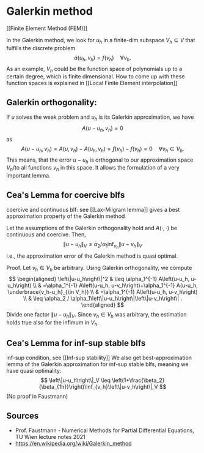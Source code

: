 # Galerkin method
[[Finite Element Method (FEM)]]

In the Galerkin method, we look for $u_h$ in a finite-dim subspace $V_h\subseteq V$ that fulfills the discrete problem $$a(u_h,v_h)=f(v_h)\quad \forall v_h.$$ As an example, $V_h$ could be the function space of polynomials up to a certain degree, which is finite dimensional. How to come up with these function spaces is explained in [[Local Finite Element interpolation]]


## Galerkin orthogonality:
If $u$ solves the weak problem and $u_h$ is its Galerkin approximation, we have
$$A\left(u-u_h, v_h\right)=0$$
as
$$
A\left(u-u_h, v_h\right)=A\left(u, v_h\right)-A\left(u_h, v_h\right)=f\left(v_h\right)-f\left(v_h\right)=0 \quad \forall v_h \in V_h.
$$
This means, that the error $u-u_h$ is orthogonal to our approximation space $V_h$/to all functions $v_h$ in this space. It allows the formulation of a very important lemma.


## Cea's Lemma for coercive blfs
coercive and continuous blf: see [[Lax-Milgram lemma]]
gives a best approximation property of the Galerkin method

Let the assumptions of the Galerkin orthogonality hold and $A(\cdot, \cdot)$ be continuous and coercive. Then,
$$
\left\|u-u_h\right\|_V \leq \alpha_2 / \alpha_1 \inf_{v_h}\left\|u-v_h\right\|_V
$$
i.e., the approximation error of the Galerkin method is quasi optimal.

Proof.
Let $v_h \in V_h$ be arbitrary. Using Galerkin orthogonality, we compute
$$
\begin{aligned}
\left\|u-u_h\right\|^2 & \leq \alpha_1^{-1} A\left(u-u_h, u-u_h\right) \\
& =\alpha_1^{-1} A\left(u-u_h, u-v_h\right)+\alpha_1^{-1} A(u-u_h, \underbrace{v_h-u_h}_{\in V_h}) \\
& =\alpha_1^{-1} A\left(u-u_h, u-v_h\right) \\
& \leq \alpha_2 / \alpha_1\left\|u-u_h\right\|\left\|u-v_h\right\| .
\end{aligned}
$$
Divide one factor $\left\|u-u_h\right\|_V$. Since $v_h \in V_h$ was arbitrary, the estimation holds true also for the infimum in $V_h$.


## Cea's Lemma for inf-sup stable blfs
inf-sup condition, see [[Inf-sup stability]]
We also get best-approximation lemma of the Galerkin approximation for inf-sup stable blfs, meaning we have quasi optimality:$$
\left\|u-u_h\right\|_V \leq \left(1+\frac{\beta_2}{\beta_{1h}}\right)\inf_{v_h}\left\|u-v_h\right\|_V
$$
(No proof in Faustmann)



## Sources
- Prof. Faustmann - Numerical Methods for Partial Differential Equations, TU Wien lecture notes 2021
- https://en.wikipedia.org/wiki/Galerkin_method